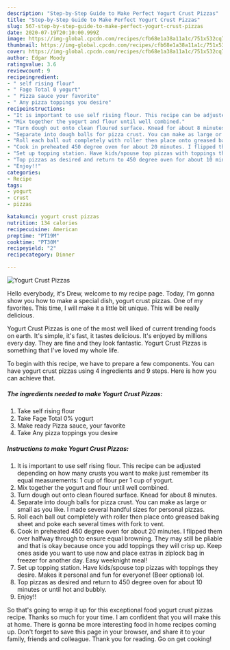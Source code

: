 ```yaml
---
description: "Step-by-Step Guide to Make Perfect Yogurt Crust Pizzas"
title: "Step-by-Step Guide to Make Perfect Yogurt Crust Pizzas"
slug: 567-step-by-step-guide-to-make-perfect-yogurt-crust-pizzas
date: 2020-07-19T20:10:00.999Z
image: https://img-global.cpcdn.com/recipes/cfb68e1a38a11a1c/751x532cq70/yogurt-crust-pizzas-recipe-main-photo.jpg
thumbnail: https://img-global.cpcdn.com/recipes/cfb68e1a38a11a1c/751x532cq70/yogurt-crust-pizzas-recipe-main-photo.jpg
cover: https://img-global.cpcdn.com/recipes/cfb68e1a38a11a1c/751x532cq70/yogurt-crust-pizzas-recipe-main-photo.jpg
author: Edgar Moody
ratingvalue: 3.6
reviewcount: 9
recipeingredient:
- " self rising flour"
- " Fage Total 0 yogurt"
- " Pizza sauce your favorite"
- " Any pizza toppings you desire"
recipeinstructions:
- "It is important to use self rising flour. This recipe can be adjusted depending on how many crusts you want to make just remember its equal measurements: 1 cup of flour per 1 cup of yogurt."
- "Mix together the yogurt and flour until well combined."
- "Turn dough out onto clean floured surface. Knead for about 8 minutes."
- "Separate into dough balls for pizza crust. You can make as large or small as you like. I made several handful sizes for personal pizzas."
- "Roll each ball out completely with roller then place onto greased baking sheet and poke each several times with fork to vent."
- "Cook in preheated 450 degree oven for about 20 minutes. I flipped them over halfway through to ensure equal browning. They may still be pliable and that is okay because once you add toppings they will crisp up. Keep ones aside you want to use now and place extras in ziplock bag in freezer for another day. Easy weeknight meal!"
- "Set up topping station. Have kids/spouse top pizzas with toppings they desire. Makes it personal and fun for everyone! (Beer optional) lol."
- "Top pizzas as desired and return to 450 degree oven for about 10 minutes or until hot and bubbly."
- "Enjoy!!"
categories:
- Recipe
tags:
- yogurt
- crust
- pizzas

katakunci: yogurt crust pizzas 
nutrition: 134 calories
recipecuisine: American
preptime: "PT19M"
cooktime: "PT30M"
recipeyield: "2"
recipecategory: Dinner

---
```



![Yogurt Crust Pizzas](https://img-global.cpcdn.com/recipes/cfb68e1a38a11a1c/751x532cq70/yogurt-crust-pizzas-recipe-main-photo.jpg)

Hello everybody, it's Drew, welcome to my recipe page. Today, I'm gonna show you how to make a special dish, yogurt crust pizzas. One of my favorites. This time, I will make it a little bit unique. This will be really delicious.



Yogurt Crust Pizzas is one of the most well liked of current trending foods on earth. It's simple, it's fast, it tastes delicious. It's enjoyed by millions every day. They are fine and they look fantastic. Yogurt Crust Pizzas is something that I've loved my whole life.


To begin with this recipe, we have to prepare a few components. You can have yogurt crust pizzas using 4 ingredients and 9 steps. Here is how you can achieve that.

<!--inarticleads1-->

##### The ingredients needed to make Yogurt Crust Pizzas:

1. Take  self rising flour
1. Take  Fage Total 0% yogurt
1. Make ready  Pizza sauce, your favorite
1. Take  Any pizza toppings you desire




<!--inarticleads2-->

##### Instructions to make Yogurt Crust Pizzas:

1. It is important to use self rising flour. This recipe can be adjusted depending on how many crusts you want to make just remember its equal measurements: 1 cup of flour per 1 cup of yogurt.
1. Mix together the yogurt and flour until well combined.
1. Turn dough out onto clean floured surface. Knead for about 8 minutes.
1. Separate into dough balls for pizza crust. You can make as large or small as you like. I made several handful sizes for personal pizzas.
1. Roll each ball out completely with roller then place onto greased baking sheet and poke each several times with fork to vent.
1. Cook in preheated 450 degree oven for about 20 minutes. I flipped them over halfway through to ensure equal browning. They may still be pliable and that is okay because once you add toppings they will crisp up. Keep ones aside you want to use now and place extras in ziplock bag in freezer for another day. Easy weeknight meal!
1. Set up topping station. Have kids/spouse top pizzas with toppings they desire. Makes it personal and fun for everyone! (Beer optional) lol.
1. Top pizzas as desired and return to 450 degree oven for about 10 minutes or until hot and bubbly.
1. Enjoy!!




So that's going to wrap it up for this exceptional food yogurt crust pizzas recipe. Thanks so much for your time. I am confident that you will make this at home. There is gonna be more interesting food in home recipes coming up. Don't forget to save this page in your browser, and share it to your family, friends and colleague. Thank you for reading. Go on get cooking!
